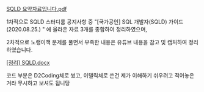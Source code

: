 [SQLD 요약자료입니다.pdf](https://cafe.naver.com/sqlpd/33595?art=ZXh0ZXJuYWwtc2VydmljZS1uYXZlci1zZWFyY2gtY2FmZS1wcg.eyJhbGciOiJIUzI1NiIsInR5cCI6IkpXVCJ9.eyJjYWZlVHlwZSI6IkNBRkVfVVJMIiwiY2FmZVVybCI6InNxbHBkIiwiYXJ0aWNsZUlkIjozMzU5NSwiaXNzdWVkQXQiOjE2NzgwNzQzMDI4ODJ9.tRdbUtbIJ7x8Sea8lcWYgrBDbt7gkcjM8Fi1tUt2CZY)

1차적으로 SQLD 스터디룸 공지사항 중 "[국가공인] SQL 개발자(SQLD) 가이드(2020.08.25.) " 에 올라온 자료 3개를 종합하여 정리하였으며,

 2차적으로 노랭이책 문제를 풀면서 부족한 내용은 유튜브 내용을 참고 및 캡처하여 정리하였습니다.



[[정리] SQLD.docx](https://cafe.naver.com/sqlpd/13623)

코드 부분은 D2Coding체로 썼고, 이탤릭체로 쓴건 제가 이해하기 쉬우려고 적어놓은거라 무시하고 보셔도 됩니당